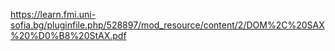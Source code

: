 https://learn.fmi.uni-sofia.bg/pluginfile.php/528897/mod_resource/content/2/DOM%2C%20SAX%20%D0%B8%20StAX.pdf
